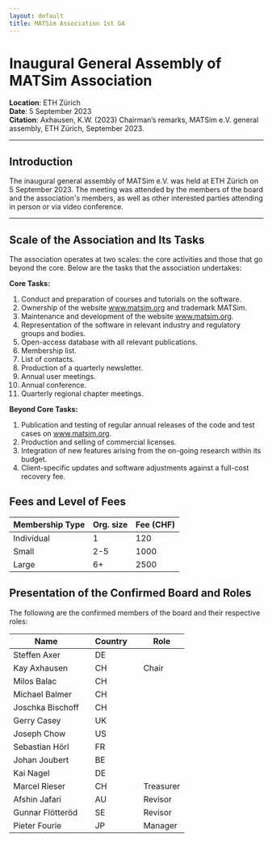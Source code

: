 ```yaml
---
layout: default
title: MATSim Association 1st GA
---
```



# Inaugural General Assembly of MATSim Association

**Location**: ETH Zürich  
**Date**: 5 September 2023  
**Citation**: Axhausen, K.W. (2023) Chairman’s remarks, MATSim e.V. general assembly, ETH Zürich, September 2023.

---

## Introduction

The inaugural general assembly of MATSim e.V. was held at ETH Zürich on 5 September 2023. 
The meeting was attended by the members of the board and the association's members, as well as other interested parties attending in person or via video conference.

---

## Scale of the Association and Its Tasks

The association operates at two scales: the core activities and those that go beyond the core. Below are the tasks that the association undertakes:

**Core Tasks:**
1. Conduct and preparation of courses and tutorials on the software.
2. Ownership of the website www.matsim.org and trademark MATSim.
3. Maintenance and development of the website www.matsim.org.
4. Representation of the software in relevant industry and regulatory groups and bodies.
5. Open-access database with all relevant publications.
6. Membership list.
7. List of contacts.
8. Production of a quarterly newsletter.
9. Annual user meetings.
10. Annual conference.
11. Quarterly regional chapter meetings.

**Beyond Core Tasks:**
1. Publication and testing of regular annual releases of the code and test cases on www.matsim.org.
2. Production and selling of commercial licenses.
3. Integration of new features arising from the on-going research within its budget.
4. Client-specific updates and software adjustments against a full-cost recovery fee.

## Fees and Level of Fees

| Membership Type | Org. size | Fee (CHF) |
|-----------------|-----------|-----------|
| Individual      | 1         | 120       |
| Small           | 2-5       | 1000      |
| Large           | 6+        | 2500      |


## Presentation of the Confirmed Board and Roles

The following are the confirmed members of the board and their respective roles:

| Name                  | | Country | | Role      |
|-----------------------|-|---------|-|-----------|
| Steffen     Axer      | |  DE     | |           |
| Kay         Axhausen  | | CH      | | Chair     |
| Milos       Balac     | | CH      | |           |
| Michael     Balmer    | | CH      | |           |
| Joschka     Bischoff  | | CH      | |           |
| Gerry       Casey     | | UK      | |           |
| Joseph      Chow      | | US      | |           |
| Sebastian   Hörl      | | FR      | |           |
| Johan       Joubert   | | BE      | |           |
| Kai         Nagel     | | DE      | |           |
| Marcel      Rieser    | | CH      | | Treasurer |
| Afshin      Jafari    | | AU      | | Revisor   |
| Gunnar      Flötteröd | | SE      | | Revisor   |
| Pieter      Fourie    | | JP      | | Manager   |


